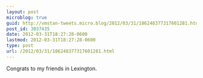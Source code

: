 ```yaml
---
layout: post
microblog: true
guid: http://vmstan-tweets.micro.blog/2012/03/31/186248377317601281.html
post_id: 3037435
date: 2012-03-31T18:27:28-0600
lastmod: 2012-03-31T18:27:28-0600
type: post
url: /2012/03/31/186248377317601281.html
---
```

Congrats to my friends in Lexington.
